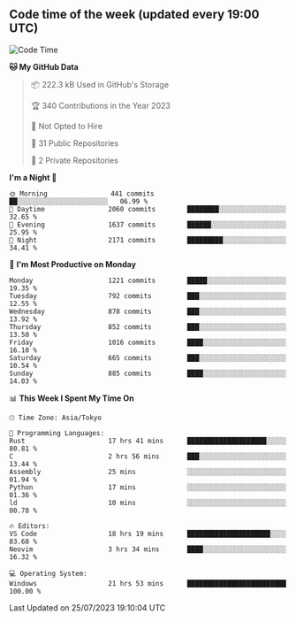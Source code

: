 ## Code time of the week (updated every 19:00 UTC)

<!--START_SECTION:waka-->
![Code Time](http://img.shields.io/badge/Code%20Time-1%2C942%20hrs%2039%20mins-blue)

**🐱 My GitHub Data** 

> 📦 222.3 kB Used in GitHub's Storage 
 > 
> 🏆 340 Contributions in the Year 2023
 > 
> 🚫 Not Opted to Hire
 > 
> 📜 31 Public Repositories 
 > 
> 🔑 2 Private Repositories 
 > 
**I'm a Night 🦉** 

```text
🌞 Morning                441 commits         ██░░░░░░░░░░░░░░░░░░░░░░░   06.99 % 
🌆 Daytime                2060 commits        ████████░░░░░░░░░░░░░░░░░   32.65 % 
🌃 Evening                1637 commits        ██████░░░░░░░░░░░░░░░░░░░   25.95 % 
🌙 Night                  2171 commits        █████████░░░░░░░░░░░░░░░░   34.41 % 
```
📅 **I'm Most Productive on Monday** 

```text
Monday                   1221 commits        █████░░░░░░░░░░░░░░░░░░░░   19.35 % 
Tuesday                  792 commits         ███░░░░░░░░░░░░░░░░░░░░░░   12.55 % 
Wednesday                878 commits         ███░░░░░░░░░░░░░░░░░░░░░░   13.92 % 
Thursday                 852 commits         ███░░░░░░░░░░░░░░░░░░░░░░   13.50 % 
Friday                   1016 commits        ████░░░░░░░░░░░░░░░░░░░░░   16.10 % 
Saturday                 665 commits         ███░░░░░░░░░░░░░░░░░░░░░░   10.54 % 
Sunday                   885 commits         ████░░░░░░░░░░░░░░░░░░░░░   14.03 % 
```


📊 **This Week I Spent My Time On** 

```text
🕑︎ Time Zone: Asia/Tokyo

💬 Programming Languages: 
Rust                     17 hrs 41 mins      ████████████████████░░░░░   80.81 % 
C                        2 hrs 56 mins       ███░░░░░░░░░░░░░░░░░░░░░░   13.44 % 
Assembly                 25 mins             ░░░░░░░░░░░░░░░░░░░░░░░░░   01.94 % 
Python                   17 mins             ░░░░░░░░░░░░░░░░░░░░░░░░░   01.36 % 
ld                       10 mins             ░░░░░░░░░░░░░░░░░░░░░░░░░   00.78 % 

🔥 Editors: 
VS Code                  18 hrs 19 mins      █████████████████████░░░░   83.68 % 
Neovim                   3 hrs 34 mins       ████░░░░░░░░░░░░░░░░░░░░░   16.32 % 

💻 Operating System: 
Windows                  21 hrs 53 mins      █████████████████████████   100.00 % 
```


 Last Updated on 25/07/2023 19:10:04 UTC
<!--END_SECTION:waka-->